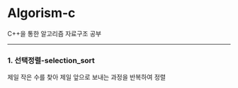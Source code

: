 # Algorism-c
C++을 통한 알고리즘 자료구조 공부
***
### 1. 선택정렬-selection_sort
제일 작은 수를 찾아 제일 앞으로 보내는 과정을 반복하여 정렬
